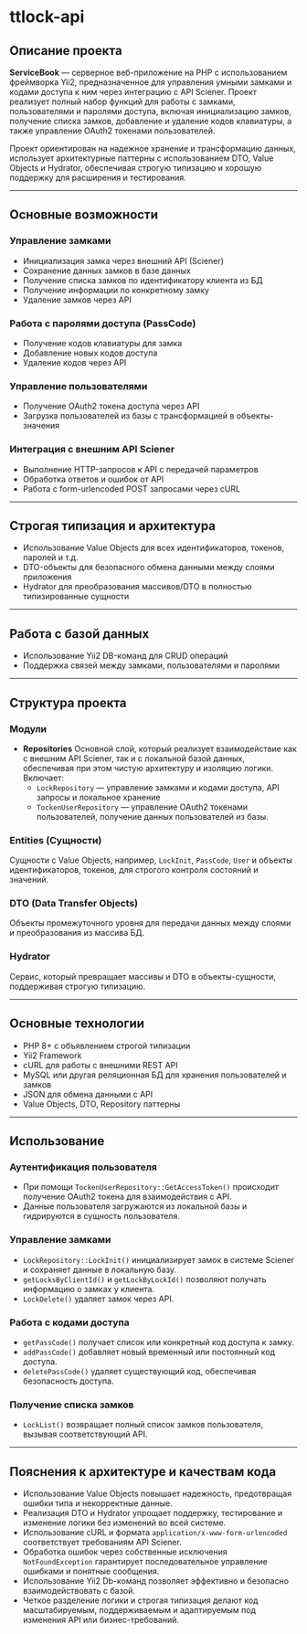 # ttlock-api

## Описание проекта

**ServiceBook** — серверное веб-приложение на PHP с использованием фреймворка Yii2, предназначенное для управления умными замками и кодами доступа к ним через интеграцию с API Sciener. Проект реализует полный набор функций для работы с замками, пользователями и паролями доступа, включая инициализацию замков, получение списка замков, добавление и удаление кодов клавиатуры, а также управление OAuth2 токенами пользователей.

Проект ориентирован на надежное хранение и трансформацию данных, использует архитектурные паттерны с использованием DTO, Value Objects и Hydrator, обеспечивая строгую типизацию и хорошую поддержку для расширения и тестирования.

---

## Основные возможности

### Управление замками

- Инициализация замка через внешний API (Sciener)
- Сохранение данных замков в базе данных
- Получение списка замков по идентификатору клиента из БД
- Получение информации по конкретному замку
- Удаление замков через API

### Работа с паролями доступа (PassCode)

- Получение кодов клавиатуры для замка
- Добавление новых кодов доступа
- Удаление кодов через API

### Управление пользователями

- Получение OAuth2 токена доступа через API
- Загрузка пользователей из базы с трансформацией в объекты-значения

### Интеграция с внешним API Sciener

- Выполнение HTTP-запросов к API с передачей параметров
- Обработка ответов и ошибок от API
- Работа с form-urlencoded POST запросами через cURL

---

## Строгая типизация и архитектура

- Использование Value Objects для всех идентификаторов, токенов, паролей и т.д.
- DTO-объекты для безопасного обмена данными между слоями приложения
- Hydrator для преобразования массивов/DTO в полностью типизированные сущности

---

## Работа с базой данных

- Использование Yii2 DB-команд для CRUD операций
- Поддержка связей между замками, пользователями и паролями

---

## Структура проекта

### Модули

- **Repositories**
  Основной слой, который реализует взаимодействие как с внешним API Sciener, так и с локальной базой данных, обеспечивая при этом чистую архитектуру и изоляцию логики.  
  Включает:
  - `LockRepository` — управление замками и кодами доступа, API запросы и локальное хранение
  - `TockenUserRepository` — управление OAuth2 токенами пользователей, получение данных пользователей из базы.

### Entities (Сущности)

Сущности с Value Objects, например, `LockInit`, `PassCode`, `User` и объекты идентификаторов, токенов, для строгого контроля состояний и значений.

### DTO (Data Transfer Objects)

Объекты промежуточного уровня для передачи данных между слоями и преобразования из массива БД.

### Hydrator

Сервис, который превращает массивы и DTO в объекты-сущности, поддерживая строгую типизацию.

---

## Основные технологии

- PHP 8+ с объявлением строгой типизации
- Yii2 Framework
- cURL для работы с внешними REST API
- MySQL или другая реляционная БД для хранения пользователей и замков
- JSON для обмена данными с API
- Value Objects, DTO, Repository паттерны

---

## Использование

### Аутентификация пользователя

- При помощи `TockenUserRepository::GetAccessToken()` происходит получение OAuth2 токена для взаимодействия с API.
- Данные пользователя загружаются из локальной базы и гидрируются в сущность пользователя.

### Управление замками

- `LockRepository::LockInit()` инициализирует замок в системе Sciener и сохраняет данные в локальную базу.
- `getLocksByClientId()` и `getLockByLockId()` позволяют получать информацию о замках у клиента.
- `LockDelete()` удаляет замок через API.

### Работа с кодами доступа

- `getPassCode()` получает список или конкретный код доступа к замку.
- `addPassCode()` добавляет новый временный или постоянный код доступа.
- `deletePassCode()` удаляет существующий код, обеспечивая безопасность доступа.

### Получение списка замков

- `LockList()` возвращает полный список замков пользователя, вызывая соответствующий API.

---

## Пояснения к архитектуре и качествам кода

- Использование Value Objects повышает надежность, предотвращая ошибки типа и некорректные данные.
- Реализация DTO и Hydrator упрощает поддержку, тестирование и изменение логики без изменений во всей системе.
- Использование cURL и формата `application/x-www-form-urlencoded` соответствует требованиям API Sciener.
- Обработка ошибок через собственные исключения `NotFoundException` гарантирует последовательное управление ошибками и понятные сообщения.
- Использование Yii2 Db-команд позволяет эффективно и безопасно взаимодействовать с базой.
- Четкое разделение логики и строгая типизация делают код масштабируемым, поддерживаемым и адаптируемым под изменения API или бизнес-требований.
